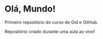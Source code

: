 # Olá, Mundo!
 Primeiro repositório do curso de Gid e GitHub.

 Repositório criado durante uma aula ao vivo!
